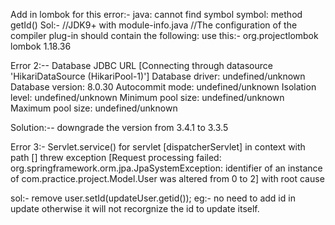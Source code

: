 Add in lombok for this error:-
 java: cannot find symbol
  symbol:   method getId()
Sol:-
//JDK9+ with module-info.java
//The configuration of the compiler plug-in should contain the following:
     use this:-
<annotationProcessorPaths>
	<path>
		<groupId>org.projectlombok</groupId>
		<artifactId>lombok</artifactId>
		<version>1.18.36</version>
	</path>
</annotationProcessorPaths>

Error 2:--
Database JDBC URL [Connecting through datasource 'HikariDataSource (HikariPool-1)']
	Database driver: undefined/unknown
	Database version: 8.0.30
	Autocommit mode: undefined/unknown
	Isolation level: undefined/unknown
	Minimum pool size: undefined/unknown
	Maximum pool size: undefined/unknown

 Solution:-- downgrade the version from 3.4.1 to 3.3.5

 Error 3:- Servlet.service() for servlet [dispatcherServlet] in context with path [] threw exception [Request processing failed: org.springframework.orm.jpa.JpaSystemException: identifier of an instance of com.practice.project.Model.User was altered from 0 to 2] with root cause

 sol:- remove user.setId(updateUser.getid());
 eg:- no need to add id in update otherwise it will not recorgnize the id to update itself.
